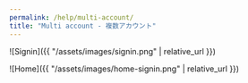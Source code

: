 ```yaml
---
permalink: /help/multi-account/
title: "Multi account - 複数アカウント"
---
```


![Signin]({{ "/assets/images/signin.png" | relative_url }})

![Home]({{ "/assets/images/home-signin.png" | relative_url }})
